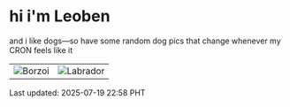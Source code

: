 # hi i'm Leoben

and i like dogs—so have some random dog pics that change whenever my CRON feels like it

|  |  |
|--------|----------|
| ![Borzoi](https://random-dog-vercel.vercel.app/api/random-borzoi?v=1752937107) | ![Labrador](https://random-dog-vercel.vercel.app/api/random-labrador?v=1752937107) |

Last updated: 2025-07-19 22:58 PHT
